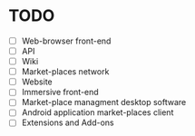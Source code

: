# TODO

* [ ] Web-browser front-end
* [ ] API
* [ ] Wiki
* [ ] Market-places network
* [ ] Website
* [ ] Immersive front-end
* [ ] Market-place managment desktop software
* [ ] Android application market-places client
* [ ] Extensions and Add-ons
